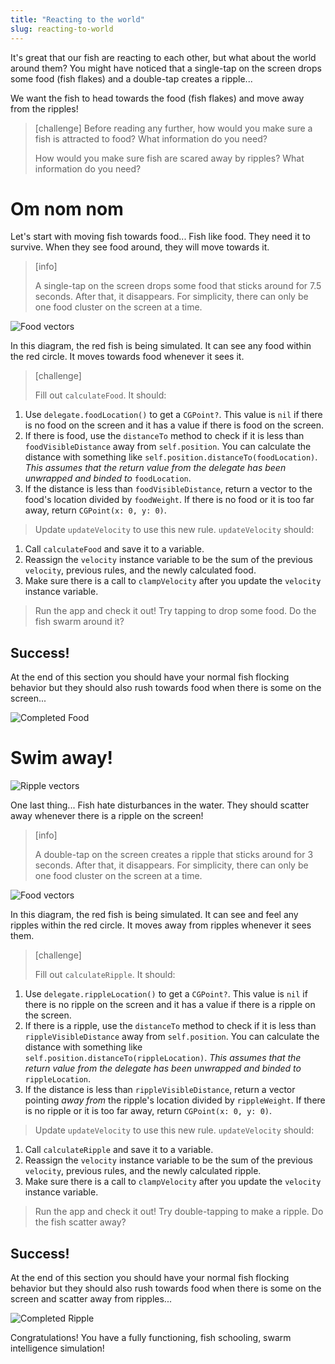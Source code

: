 ```yaml
---
title: "Reacting to the world"
slug: reacting-to-world
---
```


It's great that our fish are reacting to each other, but what about the world around them? You might have noticed that a single-tap on the screen drops some food (fish flakes) and a double-tap creates a ripple...

We want the fish to head towards the food (fish flakes) and move away from the ripples!

> [challenge]
> Before reading any further, how would you make sure a fish is attracted to food? What information do you need?
>
> How would you make sure fish are scared away by ripples? What information do you need?

# Om nom nom

Let's start with moving fish towards food... Fish like food. They need it to survive. When they see food around, they will move towards it.

> [info]
>
> A single-tap on the screen drops some food that sticks around for 7.5 seconds. After that, it disappears. For simplicity, there can only be one food cluster on the screen at a time.

![Food vectors](./food_rule.png)

In this diagram, the red fish is being simulated. It can see any food within the red circle. It moves towards food whenever it sees it.

> [challenge]
>
> Fill out `calculateFood`. It should:
>
1. Use `delegate.foodLocation()` to get a `CGPoint?`. This value is `nil` if there is no food on the screen and it has a value if there is food on the screen.
1. If there is food, use the `distanceTo` method to check if it is less than `foodVisibleDistance` away from `self.position`. You can calculate the distance with something like `self.position.distanceTo(foodLocation)`. _This assumes that the return value from the delegate has been unwrapped and binded to_ `foodLocation`.
1. If the distance is less than `foodVisibleDistance`, return a vector to the food's location divided by `foodWeight`. If there is no food or it is too far away, return `CGPoint(x: 0, y: 0)`.
>
> Update `updateVelocity` to use this new rule. `updateVelocity` should:
>
1. Call `calculateFood` and save it to a variable.
1. Reassign the `velocity` instance variable to be the sum of the previous `velocity`, previous rules, and the newly calculated food.
1. Make sure there is a call to `clampVelocity` after you update the `velocity` instance variable.
>
> Run the app and check it out! Try tapping to drop some food. Do the fish swarm around it?

## Success!

At the end of this section you should have your normal fish flocking behavior but they should also rush towards food when there is some on the screen...

![Completed Food](./food_completed.gif)

# Swim away!

![Ripple vectors](./ripple_rule.png)

One last thing... Fish hate disturbances in the water. They should scatter away whenever there is a ripple on the screen!

> [info]
>
> A double-tap on the screen creates a ripple that sticks around for 3 seconds. After that, it disappears. For simplicity, there can only be one food cluster on the screen at a time.

![Food vectors](./food_rule.png)

In this diagram, the red fish is being simulated. It can see and feel any ripples within the red circle. It moves away from ripples whenever it sees them.

> [challenge]
>
> Fill out `calculateRipple`. It should:
>
1. Use `delegate.rippleLocation()` to get a `CGPoint?`. This value is `nil` if there is no ripple on the screen and it has a value if there is a ripple on the screen.
1. If there is a ripple, use the `distanceTo` method to check if it is less than `rippleVisibleDistance` away from `self.position`. You can calculate the distance with something like `self.position.distanceTo(rippleLocation)`. _This assumes that the return value from the delegate has been unwrapped and binded to_ `rippleLocation`.
1. If the distance is less than `rippleVisibleDistance`, return a vector pointing _away from_ the ripple's location divided by `rippleWeight`. If there is no ripple or it is too far away, return `CGPoint(x: 0, y: 0)`.
>
> Update `updateVelocity` to use this new rule. `updateVelocity` should:
>
1. Call `calculateRipple` and save it to a variable.
1. Reassign the `velocity` instance variable to be the sum of the previous `velocity`, previous rules, and the newly calculated ripple.
1. Make sure there is a call to `clampVelocity` after you update the `velocity` instance variable.
>
> Run the app and check it out! Try double-tapping to make a ripple. Do the fish scatter away?

## Success!

At the end of this section you should have your normal fish flocking behavior but they should also rush towards food when there is some on the screen and scatter away from ripples...

![Completed Ripple](./ripple_completed.gif)

Congratulations! You have a fully functioning, fish schooling, swarm intelligence simulation!
